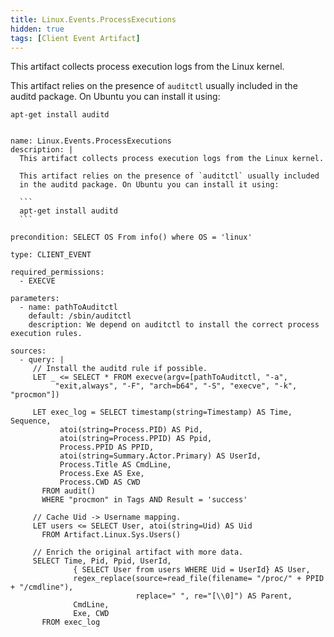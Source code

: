 ```yaml
---
title: Linux.Events.ProcessExecutions
hidden: true
tags: [Client Event Artifact]
---
```


This artifact collects process execution logs from the Linux kernel.

This artifact relies on the presence of `auditctl` usually included
in the auditd package. On Ubuntu you can install it using:

```
apt-get install auditd
```


<pre><code class="language-yaml">
name: Linux.Events.ProcessExecutions
description: |
  This artifact collects process execution logs from the Linux kernel.

  This artifact relies on the presence of `auditctl` usually included
  in the auditd package. On Ubuntu you can install it using:

  ```
  apt-get install auditd
  ```

precondition: SELECT OS From info() where OS = 'linux'

type: CLIENT_EVENT

required_permissions:
  - EXECVE

parameters:
  - name: pathToAuditctl
    default: /sbin/auditctl
    description: We depend on auditctl to install the correct process execution rules.

sources:
  - query: |
     // Install the auditd rule if possible.
     LET _ <= SELECT * FROM execve(argv=[pathToAuditctl, "-a",
          "exit,always", "-F", "arch=b64", "-S", "execve", "-k", "procmon"])

     LET exec_log = SELECT timestamp(string=Timestamp) AS Time, Sequence,
           atoi(string=Process.PID) AS Pid,
           atoi(string=Process.PPID) AS Ppid,
           Process.PPID AS PPID,
           atoi(string=Summary.Actor.Primary) AS UserId,
           Process.Title AS CmdLine,
           Process.Exe AS Exe,
           Process.CWD AS CWD
       FROM audit()
       WHERE "procmon" in Tags AND Result = 'success'

     // Cache Uid -> Username mapping.
     LET users <= SELECT User, atoi(string=Uid) AS Uid
       FROM Artifact.Linux.Sys.Users()

     // Enrich the original artifact with more data.
     SELECT Time, Pid, Ppid, UserId,
              { SELECT User from users WHERE Uid = UserId} AS User,
              regex_replace(source=read_file(filename= "/proc/" + PPID + "/cmdline"),
                            replace=" ", re="[\\0]") AS Parent,
              CmdLine,
              Exe, CWD
       FROM exec_log

</code></pre>

